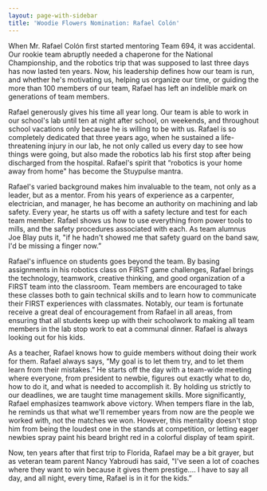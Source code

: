```yaml
---
layout: page-with-sidebar
title: 'Woodie Flowers Nomination: Rafael Colón'
---
```

When Mr. Rafael Colón first started mentoring Team 694, it was accidental. Our rookie team
abruptly needed a chaperone for the National Championship, and the robotics trip that was
supposed to last three days has now lasted ten years. Now, his leadership defines how our
team is run, and whether he's motivating us, helping us organize our time, or guiding the
more than 100 members of our team, Rafael has left an indelible mark on generations of
team members.

Rafael generously gives his time all year long. Our team is able to work in our school's lab
until ten at night after school, on weekends, and throughout school vacations only because
he is willing to be with us. Rafael is so completely dedicated that three years ago, when he
sustained a life-threatening injury in our lab, he not only called us every day to see how
things were going, but also made the robotics lab his first stop after being discharged from
the hospital. Rafael's spirit that “robotics is your home away from home" has become the
Stuypulse mantra.

Rafael's varied background makes him invaluable to the team, not only as a leader, but as
a mentor. From his years of experience as a carpenter, electrician, and manager, he has
become an authority on machining and lab safety. Every year, he starts us off with a safety
lecture and test for each team member. Rafael shows us how to use everything from power
tools to mills, and the safety procedures associated with each. As team alumnus Joe Blay
puts it, "if he hadn't showed me that safety guard on the band saw, I'd be missing a finger
now.”

Rafael's influence on students goes beyond the team. By basing assignments in his robotics
class on FIRST game challenges, Rafael brings the technology, teamwork, creative thinking,
and good organization of a FIRST team into the classroom. Team members are encouraged
to take these classes both to gain technical skills and to learn how to communicate their
FIRST experiences with classmates. Notably, our team is fortunate receive a great deal of
encouragement from Rafael in all areas, from ensuring that all students keep up with their
schoolwork to making all team members in the lab stop work to eat a communal dinner.
Rafael is always looking out for his kids.

As a teacher, Rafael knows how to guide members without doing their work for them. Rafael
always says, “My goal is to let them try, and to let them learn from their mistakes.” He
starts off the day with a team-wide meeting where everyone, from president to newbie,
figures out exactly what to do, how to do it, and what is needed to accomplish it. By holding
us strictly to our deadlines, we are taught time management skills. More significantly,
Rafael emphasizes teamwork above victory. When tempers flare in the lab, he reminds us
that what we'll remember years from now are the people we worked with, not the matches
we won. However, this mentality doesn't stop him from being the loudest one in the stands
at competition, or letting eager newbies spray paint his beard bright red in a colorful display
of team spirit.

Now, ten years after that first trip to Florida, Rafael may be a bit grayer, but as veteran
team parent Nancy Yabroudi has said, "I've seen a lot of coaches where they want to win
because it gives them prestige.... I have to say all day, and all night, every time, Rafael is
in it for the kids.”
